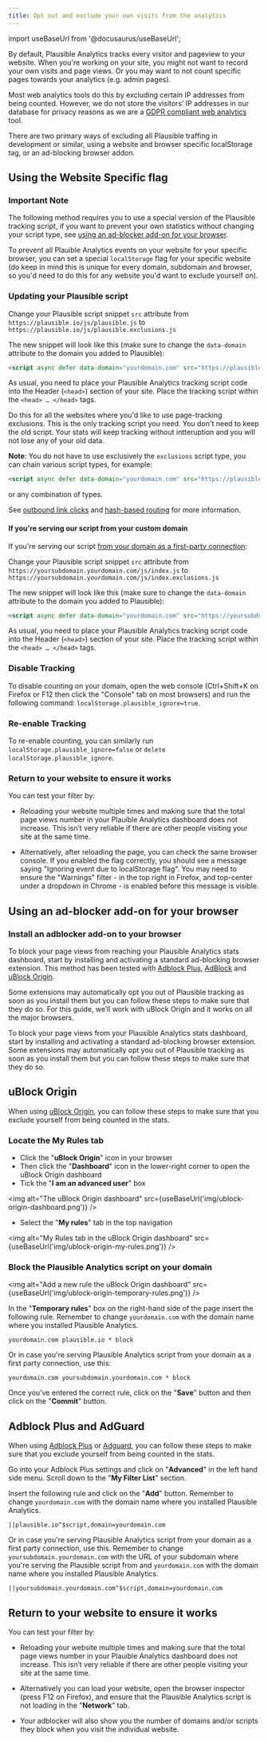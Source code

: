 ```yaml
---
title: Opt out and exclude your own visits from the analytics
---
```


import useBaseUrl from '@docusaurus/useBaseUrl';

By default, Plausible Analytics tracks every visitor and pageview to your website. When you're working on your site, you might not want to record your own visits and page views. Or you may want to not count specific pages towards your analytics (e.g. admin pages).

Most web analytics tools do this by excluding certain IP addresses from being counted. However, we do not store the visitors’ IP addresses in our database for privacy reasons as we are a [GDPR compliant web analytics](https://plausible.io/data-policy) tool.

There are two primary ways of excluding all Plausible traffing in development or similar, using a website and browser specific localStorage tag, or an ad-blocking browser addon.

## Using the Website Specific flag

### Important Note
The following method requires you to use a special version of the Plausible tracking script, if you want to prevent your own statistics without changing your script type, see [using an ad-blocker add-on for your browser](#using-a-ad-blocker-add-on-for-your-browser).

To prevent all Plauible Analytics events on your website for your specific browser, you can set a special `localStorage` flag for your specific website (do keep in mind this is unique for every domain, subdomain and browser, so you'd need to do this for any website you'd want to exclude yourself on).

### Updating your Plausible script

Change your Plausible script snippet `src` attribute from `https://plausible.io/js/plausible.js` to `https://plausible.io/js/plausible.exclusions.js`

The new snippet will look like this (make sure to change the `data-domain` attribute to the domain you added to Plausible):

```html
<script async defer data-domain="yourdomain.com" src="https://plausible.io/js/plausible.exclusions.js"></script>
```

As usual, you need to place your Plausible Analytics tracking script code into the Header (`<head>`) section of your site. Place the tracking script within the `<head> … </head>` tags.

Do this for all the websites where you'd like to use page-tracking exclusions. This is the only tracking script you need. You don't need to keep the old script. Your stats will keep tracking without intteruption and you will not lose any of your old data.

**Note**: You do not have to use exclusively the `exclusions` script type, you can chain various script types, for example:

```html
<script async defer data-domain="yourdomain.com" src="https://plausible.io/js/plausible.hash.exclusions.outbound-links.js"></script>
```

or any combination of types.

See [outbound link clicks](outbound-link-click-tracking.md) and [hash-based routing](hash-based-routing.md) for more information.

#### If you're serving our script from your custom domain

If you're serving our script [from your domain as a first-party connection](custom-domain.md):

Change your Plausible script snippet `src` attribute from `https://yoursubdomain.yourdomain.com/js/index.js` to `https://yoursubdomain.yourdomain.com/js/index.exclusions.js`

The new snippet will look like this (make sure to change the `data-domain` attribute to the domain you added to Plausible):

```html
<script async defer data-domain="yourdomain.com" src="https://yoursubdomain.yourdomain.com/js/index.exclusions.js"></script>
```

As usual, you need to place your Plausible Analytics tracking script code into the Header (`<head>`) section of your site. Place the tracking script within the `<head> … </head>` tags.

### Disable Tracking
To disable counting on your domain, open the web console (Ctrl+Shift+K on Firefox or F12 then click the "Console" tab on most browsers) and run the following command: `localStorage.plausible_ignore=true`.

### Re-enable Tracking
To re-enable counting, you can similarly run `localStorage.plausible_ignore=false` or `delete localStorage.plausible_ignore`.

### Return to your website to ensure it works

You can test your filter by:

* Reloading your website multiple times and making sure that the total page views number in your Plauible Analytics dashboard does not increase. This isn’t very reliable if there are other people visiting your site at the same time.

* Alternatively, after reloading the page, you can check the same browser console. If you enabled the flag correctly, you should see a message saying "Ignoring event due to localStorage flag". You may need to ensure the "Warnings" filter - in the top right in Firefox, and top-center under a dropdown in Chrome - is enabled before this message is visible.

## Using an ad-blocker add-on for your browser
### Install an adblocker add-on to your browser

To block your page views from reaching your Plausible Analytics stats dashboard, start by installing and activating a standard ad-blocking browser extension. This method has been tested with [Adblock Plus](https://adblockplus.org/), [AdBlock](https://getadblock.com/) and [uBlock Origin](https://github.com/gorhill/uBlock/#installation).

Some extensions may automatically opt you out of Plausible tracking as soon as you install them but you can follow these steps to make sure that they do so. For this guide, we’ll work with uBlock Origin and it works on all the major browsers.

To block your page views from your Plausible Analytics stats dashboard, start by installing and activating a standard ad-blocking browser extension. Some extensions may automatically opt you out of Plausible tracking as soon as you install them but you can follow these steps to make sure that they do so. 
 
## uBlock Origin

When using [uBlock Origin](https://github.com/gorhill/uBlock/#installation), you can follow these steps to make sure that you exclude yourself from being counted in the stats. 

### Locate the My Rules tab

* Click the "**uBlock Origin**" icon in your browser
* Then click the "**Dashboard**" icon in the lower-right corner to open the uBlock Origin dashboard
* Tick the "**I am an advanced user**" box

<img alt="The uBlock Origin dashboard" src={useBaseUrl('img/ublock-origin-dashboard.png')} />

* Select the "**My rules**" tab in the top navigation

<img alt="My Rules tab in the uBlock Origin dashboard" src={useBaseUrl('img/ublock-origin-my-rules.png')} />

### Block the Plausible Analytics script on your domain

<img alt="Add a new rule the uBlock Origin dashboard" src={useBaseUrl('img/ublock-origin-temporary-rules.png')} />

In the "**Temporary rules**" box on the right-hand side of the page insert the following rule. Remember to change `yourdomain.com` with the domain name where you installed Plausible Analytics.

``` yourdomain.com plausible.io * block ```

Or in case you're serving Plausible Analytics script from your domain as a first party connection, use this:

``` yourdomain.com yoursubdomain.yourdomain.com * block ```

Once you’ve entered the correct rule, click on the "**Save**" button and then click on the "**Commit**" button.

## Adblock Plus and AdGuard

When using [Adblock Plus](https://adblockplus.org/) or [Adguard](https://adguard.com), you can follow these steps to make sure that you exclude yourself from being counted in the stats. 

Go into your Adblock Plus settings and click on "**Advanced**" in the left hand side menu. Scroll down to the "**My Filter List**" section.

Insert the following rule and click on the "**Add**" button. Remember to change `yourdomain.com` with the domain name where you installed Plausible Analytics.

``` ||plausible.io^$script,domain=yourdomain.com ```

Or in case you're serving Plausible Analytics script from your domain as a first party connection, use this. Remember to change `yoursubdomain.yourdomain.com` with the URL of your subdomain where you're serving the Plausible script from and `yourdomain.com` with the domain name where you installed Plausible Analytics.

``` ||yoursubdomain.yourdomain.com^$script,domain=yourdomain.com ```

## Return to your website to ensure it works

You can test your filter by:

* Reloading your website multiple times and making sure that the total page views number in your Plauible Analytics dashboard does not increase. This isn’t very reliable if there are other people visiting your site at the same time.

* Alternatively you can load your website, open the browser inspector (press F12 on Firefox), and ensure that the Plausible Analytics script is not loading in the "**Network**" tab.

* Your adblocker will also show you the number of domains and/or scripts they block when you visit the individual website.
